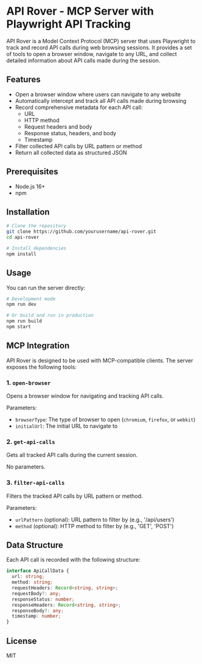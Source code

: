 # API Rover - MCP Server with Playwright API Tracking

API Rover is a Model Context Protocol (MCP) server that uses Playwright to track and record API calls during web browsing sessions. It provides a set of tools to open a browser window, navigate to any URL, and collect detailed information about API calls made during the session.

## Features

- Open a browser window where users can navigate to any website
- Automatically intercept and track all API calls made during browsing
- Record comprehensive metadata for each API call:
  - URL
  - HTTP method
  - Request headers and body
  - Response status, headers, and body
  - Timestamp
- Filter collected API calls by URL pattern or method
- Return all collected data as structured JSON

## Prerequisites

- Node.js 16+
- npm

## Installation

```bash
# Clone the repository
git clone https://github.com/yourusername/api-rover.git
cd api-rover

# Install dependencies
npm install
```

## Usage

You can run the server directly:

```bash
# Development mode
npm run dev

# Or build and run in production
npm run build
npm start
```

## MCP Integration

API Rover is designed to be used with MCP-compatible clients. The server exposes the following tools:

### 1. `open-browser`

Opens a browser window for navigating and tracking API calls.

Parameters:
- `browserType`: The type of browser to open (`chromium`, `firefox`, or `webkit`)
- `initialUrl`: The initial URL to navigate to

### 2. `get-api-calls`

Gets all tracked API calls during the current session.

No parameters.

### 3. `filter-api-calls`

Filters the tracked API calls by URL pattern or method.

Parameters:
- `urlPattern` (optional): URL pattern to filter by (e.g., '/api/users')
- `method` (optional): HTTP method to filter by (e.g., 'GET', 'POST')

## Data Structure

Each API call is recorded with the following structure:

```typescript
interface ApiCallData {
  url: string;
  method: string;
  requestHeaders: Record<string, string>;
  requestBody?: any;
  responseStatus: number;
  responseHeaders: Record<string, string>;
  responseBody?: any;
  timestamp: number;
}
```

## License

MIT